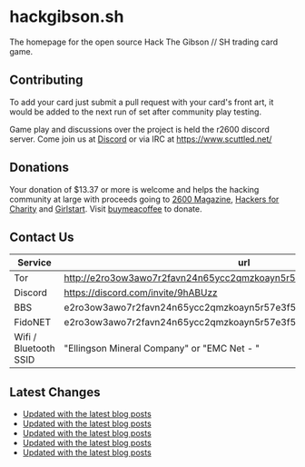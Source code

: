 # hackgibson.sh
The homepage for the open source Hack The Gibson // SH trading card game.


## Contributing

To add your card just submit a pull request with your card's front art, it would be added to the next run of set after community play testing.

Game play and discussions over the project is held the r2600 discord server. Come join us at [Discord](https://discord.com/invite/9hABUzz) or via IRC at https://www.scuttled.net/


## Donations

Your donation of $13.37 or more is welcome and helps the hacking community at large with proceeds going to [2600 Magazine](https://2600.com/), [Hackers for Charity](https://hackersforcharity.org) and [Girlstart](https://girlstart.org).  Visit [buymeacoffee](https://www.buymeacoffee.com/hackgibson.sh) to donate.


## Contact Us

Service | url
-|-
Tor | http://e2ro3ow3awo7r2favn24n65ycc2qmzkoayn5r57e3f56nvjwdcgg32ad.onion
Discord | https://discord.com/invite/9hABUzz
BBS | e2ro3ow3awo7r2favn24n65ycc2qmzkoayn5r57e3f56nvjwdcgg32ad.onion:23
FidoNET | e2ro3ow3awo7r2favn24n65ycc2qmzkoayn5r57e3f56nvjwdcgg32ad.onion:24554
Wifi / Bluetooth SSID | "Ellingson Mineral Company" or "EMC Net - <fidonet address>"

## Latest Changes
<!-- BLOG-POST-LIST:START -->
- [Updated with the latest blog posts](https://github.com/DFW2600/hackgibson.sh/commit/e40dbef8a19096f5180f65cbba0c88ac47aae025)
- [Updated with the latest blog posts](https://github.com/DFW2600/hackgibson.sh/commit/9beaac20449ad8f89a4000afdd76f806fbe88ed1)
- [Updated with the latest blog posts](https://github.com/DFW2600/hackgibson.sh/commit/376b51a2fb1b0bd487954f8398776a2791943f8f)
- [Updated with the latest blog posts](https://github.com/DFW2600/hackgibson.sh/commit/2f190d80936e639f4da9aa92f6ba4f4de51e4859)
- [Updated with the latest blog posts](https://github.com/DFW2600/hackgibson.sh/commit/9dc315371797384422f15b20d9f2fd6c8e5a70b9)
<!-- BLOG-POST-LIST:END -->
